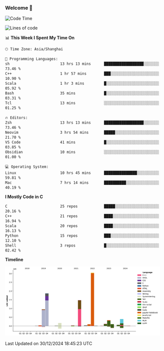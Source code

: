 ### Welcome 👋

<!--START_SECTION:waka-->
![Code Time](http://img.shields.io/badge/Code%20Time-1%2C792%20hrs%2015%20mins-blue)

![Lines of code](https://img.shields.io/badge/From%20Hello%20World%20I%27ve%20Written-8.7%20million%20lines%20of%20code-blue)

📊 **This Week I Spent My Time On** 

```text
🕑︎ Time Zone: Asia/Shanghai

💬 Programming Languages: 
sh                       13 hrs 13 mins      ██████████████████░░░░░░░   73.46 % 
C++                      1 hr 57 mins        ███░░░░░░░░░░░░░░░░░░░░░░   10.90 % 
Scala                    1 hr 3 mins         █░░░░░░░░░░░░░░░░░░░░░░░░   05.92 % 
Bash                     35 mins             █░░░░░░░░░░░░░░░░░░░░░░░░   03.31 % 
Tcl                      13 mins             ░░░░░░░░░░░░░░░░░░░░░░░░░   01.25 % 

🔥 Editors: 
Zsh                      13 hrs 13 mins      ██████████████████░░░░░░░   73.46 % 
Neovim                   3 hrs 54 mins       █████░░░░░░░░░░░░░░░░░░░░   21.70 % 
VS Code                  41 mins             █░░░░░░░░░░░░░░░░░░░░░░░░   03.85 % 
Obsidian                 10 mins             ░░░░░░░░░░░░░░░░░░░░░░░░░   01.00 % 

💻 Operating System: 
Linux                    10 hrs 45 mins      ███████████████░░░░░░░░░░   59.81 % 
Mac                      7 hrs 14 mins       ██████████░░░░░░░░░░░░░░░   40.19 % 
```

**I Mostly Code in C** 

```text
C                        25 repos            █████░░░░░░░░░░░░░░░░░░░░   20.16 % 
C++                      21 repos            ████░░░░░░░░░░░░░░░░░░░░░   16.94 % 
Scala                    20 repos            ████░░░░░░░░░░░░░░░░░░░░░   16.13 % 
Python                   15 repos            ███░░░░░░░░░░░░░░░░░░░░░░   12.10 % 
Shell                    3 repos             █░░░░░░░░░░░░░░░░░░░░░░░░   02.42 % 
```



**Timeline**

![Lines of Code chart](https://raw.githubusercontent.com/Bohan-hu/Bohan-hu/master/assets/bar_graph.png)


 Last Updated on 30/12/2024 18:45:23 UTC
<!--END_SECTION:waka-->



